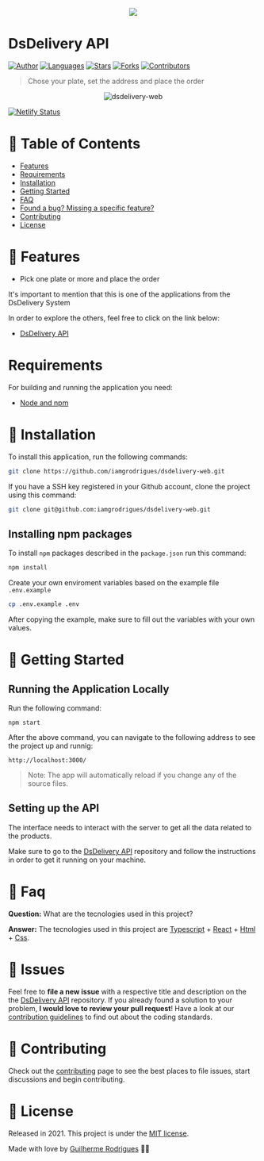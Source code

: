 <p align="center">
  <img src="./public/favicon.ico">
</p>

# DsDelivery API

[![Author](https://img.shields.io/badge/author-GuilhermeRodrigues-2aa889?style=flat-square)](https://github.com/iamgrodrigues)
[![Languages](https://img.shields.io/github/languages/count/iamgrodrigues/dsdelivery-web?color=2aa889&style=flat-square)](#)
[![Stars](https://img.shields.io/github/stars/iamgrodrigues/dsdelivery-web?color=2aa889&style=flat-square)](https://github.com/iamgrodrigues/dsdelivery-web/stargazers)
[![Forks](https://img.shields.io/github/forks/iamgrodrigues/dsdelivery-web?color=2aa889&style=flat-square)](https://github.com/iamgrodrigues/dsdelivery-web/network/members)
[![Contributors](https://img.shields.io/github/contributors/iamgrodrigues/dsdelivery-web?color=2aa889&style=flat-square)](https://github.com/iamgrodrigues/dsdelivery-web/graphs/contributors)

> Chose your plate, set the address and place the order

<p align="center">
  <img align="center" src="https://i.ibb.co/rHLGbG9/Ds-Delivery.gif" alt="dsdelivery-web" border="0">
</p>

[![Netlify Status](https://api.netlify.com/api/v1/badges/5ea8311e-896e-43e0-921f-5274974adf8c/deploy-status)](https://app.netlify.com/sites/dsdelivery-web/deploys)
# :pushpin: Table of Contents

* [Features](#rocket-features)
* [Requirements](#requirements)
* [Installation](#construction_worker-installation)
* [Getting Started](#runner-getting-started)
* [FAQ](#postbox-faq)
* [Found a bug? Missing a specific feature?](#bug-issues)
* [Contributing](#tada-contributing)
* [License](#closed_book-license)

# :rocket: Features

* Pick one plate or more and place the order

It's important to mention that this is one of the applications from the DsDelivery System

In order to explore the others, feel free to click on the link below:

* [DsDelivery API](https://github.com/iamgrodrigues/dsdelivery-api)


# Requirements

For building and running the application you need:

- [Node and npm](https://docs.npmjs.com/downloading-and-installing-node-js-and-npm)

# :construction_worker: Installation

To install this application, run the following commands:

```bash
git clone https://github.com/iamgrodrigues/dsdelivery-web.git
```

If you have a SSH key registered in your Github account, clone the project using this command:

```bash
git clone git@github.com:iamgrodrigues/dsdelivery-web.git
```

## Installing npm packages

To install `npm` packages described in the `package.json` run this command:

```bash
npm install
```

Create your own enviroment variables based on the example file `.env.example`

```bash
cp .env.example .env
```

After copying the example, make sure to fill out the variables with your own values.

# :runner: Getting Started

## Running the Application Locally

Run the following command:

```shell
npm start
```
After the above command, you can navigate to the following address to see the project up and runnig:

```shell
http://localhost:3000/
```
> Note: The app will automatically reload if you change any of the source files.
## Setting up the API
The interface needs to interact with the server to get all the data related to the products.

Make sure to go to the [DsDelivery API](https://github.com/iamgrodrigues/dsdelivery-api) repository and follow the instructions in order to get it running on your machine.


# :postbox: Faq

**Question:** What are the tecnologies used in this project?

**Answer:** The tecnologies used in this project are [Typescript](https://www.typescriptlang.org/) + [React](https://reactjs.org/) + [Html](https://en.wikipedia.org/wiki/HTML) + [Css](https://en.wikipedia.org/wiki/CSS).

# :bug: Issues

Feel free to **file a new issue** with a respective title and description on the the [DsDelivery API](https://github.com/iamgrodrigues/dsdelivery-web/issues) repository. If you already found a solution to your problem, **I would love to review your pull request**! Have a look at our [contribution guidelines](https://github.com/iamgrodrigues/dsdelivery-web/blob/master/CONTRIBUTING.md) to find out about the coding standards.

# :tada: Contributing

Check out the [contributing](https://github.com/iamgrodrigues/dsdelivery-web/blob/master/CONTRIBUTING.md) page to see the best places to file issues, start discussions and begin contributing.

# :closed_book: License

Released in 2021.
This project is under the [MIT license](https://github.com/iamgrodrigues/dsdelivery-web/blob/master/LICENSE).

Made with love by [Guilherme Rodrigues](https://github.com/iamgrodrigues) 💚🚀
